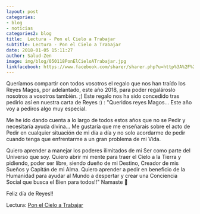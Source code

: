 ```yaml
---
layout: post
categories:
- blog
- noticias
categories2: blog
title:  Lectura - Pon el Cielo a Trabajar
subtitle: Lectura - Pon el Cielo a Trabajar
date: 2018-01-05 15:11:27
author: Salud-Zen
image: img/blog/050118PonElCieloATrabajar.jpg
linkfacebook: https://www.facebook.com/sharer/sharer.php?u=http%3A%2F%2Fwww.salud-zen.com%2Fblog%2F2018%2F01%2F05%2FLectura-PonElCieloATrabjar.html&amp;src=sdkpreparse
---
```

Queríamos compartir con todos vosotros el regalo que nos han traído los Reyes Magos, por adelantado, este año 2018, para poder regalároslo nosotros a vosotros también. ;)
Este regalo nos ha sido concedido tras pedirlo así en nuestra carta de Reyes :) :
"Queridos reyes Magos... Este año voy a pediros algo muy especial.

Me he ido dando cuenta a lo largo de todos estos años que no se Pedir y necesitaría ayuda divina...
Me gustaría que me enseñarais sobre el acto de Pedir en cualquier situación de mi día a día y no solo acordarme de pedir cuando tenga que enfrentarme a un gran problema de mi Vida.

Quiero aprender a manejar los poderes ilimitados de mi Ser como parte del Universo que soy.
Quiero abrir mi mente para traer el Cielo a la Tierra y pidiendo, poder ser libre, siendo dueño de mi Destino, Creador de mis Sueños y Capitán de mi Alma.
Quiero aprender a pedir en beneficio de la Humanidad para ayudar al Mundo a despertar y crear una Conciencia Social que busca el Bien para todos!!"
Namaste 🙏

Feliz día de Reyes!!

Lectura: [Pon el Cielo a Trabajar][libro]


[libro]: https://docs.google.com/viewer?a=v&pid=sites&srcid=ZGVmYXVsdGRvbWFpbnxzaWNvYmlvZW5lcmdldGljYXxneDozMzdkMDY1ZmVhZjg2YTJk
